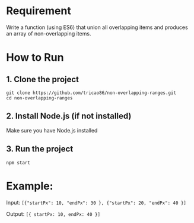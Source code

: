 # Requirement

Write a function (using ES6) that union all overlapping items and produces an array of non-overlapping items.

# How to Run

## 1. Clone the project

    git clone https://github.com/tricao86/non-overlapping-ranges.git
    cd non-overlapping-ranges

## 2. Install Node.js (if not installed)

Make sure you have Node.js installed

## 3. Run the project

    npm start

# Example:

Input: `[{"startPx": 10, "endPx": 30 }, {"startPx": 20, "endPx": 40 }]`

Output: `[{ startPx: 10, endPx: 40 }]`
